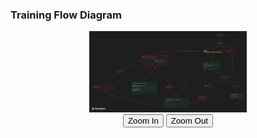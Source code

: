 ### Training Flow Diagram


<!-- ![training loop](./trainprocess.png) -->

<div style="text-align: center;">
    <img id="myImage" src="./trainprocess.png" alt="training process" style="width: 50%; max-width: 500px; transition: all 0.3s ease;">
    <br>
    <button onclick="zoomIn()">Zoom In</button>
    <button onclick="zoomOut()">Zoom Out</button>
</div>

<script>
function zoomIn() {
    var img = document.getElementById("myImage");
    var width = img.clientWidth;
    img.style.width = (width + 20) + "px";
}

function zoomOut() {
    var img = document.getElementById("myImage");
    var width = img.clientWidth;
    img.style.width = (width - 20) + "px";
}
</script>